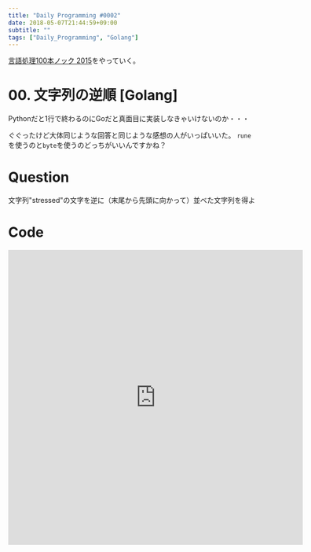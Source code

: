 ```yaml
---
title: "Daily Programming #0002"
date: 2018-05-07T21:44:59+09:00
subtitle: ""
tags: ["Daily_Programming", "Golang"]
---
```


[言語処理100本ノック 2015][1]をやっていく。

[1]:http://www.cl.ecei.tohoku.ac.jp/nlp100/#ch1

# 00. 文字列の逆順 [Golang]

Pythonだと1行で終わるのにGoだと真面目に実装しなきゃいけないのか・・・

ぐぐったけど大体同じような回答と同じような感想の人がいっぱいいた。
`rune`を使うのと`byte`を使うのどっちがいいんですかね？

# Question

文字列"stressed"の文字を逆に（末尾から先頭に向かって）並べた文字列を得よ

# Code

<iframe src='https://glot.io/snippets/f0tb825ruj/embed' frameborder='0' scrolling='yes' sandbox='allow-forms allow-pointer-lock allow-popups allow-same-origin allow-scripts' width='600' height='600'></iframe>
